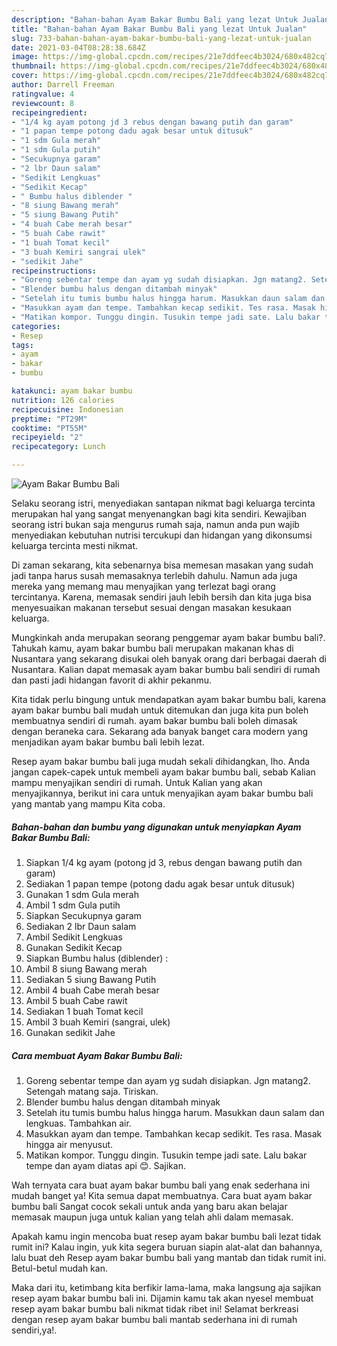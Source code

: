 ```yaml
---
description: "Bahan-bahan Ayam Bakar Bumbu Bali yang lezat Untuk Jualan"
title: "Bahan-bahan Ayam Bakar Bumbu Bali yang lezat Untuk Jualan"
slug: 733-bahan-bahan-ayam-bakar-bumbu-bali-yang-lezat-untuk-jualan
date: 2021-03-04T08:28:38.684Z
image: https://img-global.cpcdn.com/recipes/21e7ddfeec4b3024/680x482cq70/ayam-bakar-bumbu-bali-foto-resep-utama.jpg
thumbnail: https://img-global.cpcdn.com/recipes/21e7ddfeec4b3024/680x482cq70/ayam-bakar-bumbu-bali-foto-resep-utama.jpg
cover: https://img-global.cpcdn.com/recipes/21e7ddfeec4b3024/680x482cq70/ayam-bakar-bumbu-bali-foto-resep-utama.jpg
author: Darrell Freeman
ratingvalue: 4
reviewcount: 8
recipeingredient:
- "1/4 kg ayam potong jd 3 rebus dengan bawang putih dan garam"
- "1 papan tempe potong dadu agak besar untuk ditusuk"
- "1 sdm Gula merah"
- "1 sdm Gula putih"
- "Secukupnya garam"
- "2 lbr Daun salam"
- "Sedikit Lengkuas"
- "Sedikit Kecap"
- " Bumbu halus diblender "
- "8 siung Bawang merah"
- "5 siung Bawang Putih"
- "4 buah Cabe merah besar"
- "5 buah Cabe rawit"
- "1 buah Tomat kecil"
- "3 buah Kemiri sangrai ulek"
- "sedikit Jahe"
recipeinstructions:
- "Goreng sebentar tempe dan ayam yg sudah disiapkan. Jgn matang2. Setengah matang saja. Tiriskan."
- "Blender bumbu halus dengan ditambah minyak"
- "Setelah itu tumis bumbu halus hingga harum. Masukkan daun salam dan lengkuas. Tambahkan air."
- "Masukkan ayam dan tempe. Tambahkan kecap sedikit. Tes rasa. Masak hingga air menyusut."
- "Matikan kompor. Tunggu dingin. Tusukin tempe jadi sate. Lalu bakar tempe dan ayam diatas api 😊. Sajikan."
categories:
- Resep
tags:
- ayam
- bakar
- bumbu

katakunci: ayam bakar bumbu 
nutrition: 126 calories
recipecuisine: Indonesian
preptime: "PT29M"
cooktime: "PT55M"
recipeyield: "2"
recipecategory: Lunch

---
```



![Ayam Bakar Bumbu Bali](https://img-global.cpcdn.com/recipes/21e7ddfeec4b3024/680x482cq70/ayam-bakar-bumbu-bali-foto-resep-utama.jpg)

Selaku seorang istri, menyediakan santapan nikmat bagi keluarga tercinta merupakan hal yang sangat menyenangkan bagi kita sendiri. Kewajiban seorang istri bukan saja mengurus rumah saja, namun anda pun wajib menyediakan kebutuhan nutrisi tercukupi dan hidangan yang dikonsumsi keluarga tercinta mesti nikmat.

Di zaman  sekarang, kita sebenarnya bisa memesan masakan yang sudah jadi tanpa harus susah memasaknya terlebih dahulu. Namun ada juga mereka yang memang mau menyajikan yang terlezat bagi orang tercintanya. Karena, memasak sendiri jauh lebih bersih dan kita juga bisa menyesuaikan makanan tersebut sesuai dengan masakan kesukaan keluarga. 



Mungkinkah anda merupakan seorang penggemar ayam bakar bumbu bali?. Tahukah kamu, ayam bakar bumbu bali merupakan makanan khas di Nusantara yang sekarang disukai oleh banyak orang dari berbagai daerah di Nusantara. Kalian dapat memasak ayam bakar bumbu bali sendiri di rumah dan pasti jadi hidangan favorit di akhir pekanmu.

Kita tidak perlu bingung untuk mendapatkan ayam bakar bumbu bali, karena ayam bakar bumbu bali mudah untuk ditemukan dan juga kita pun boleh membuatnya sendiri di rumah. ayam bakar bumbu bali boleh dimasak dengan beraneka cara. Sekarang ada banyak banget cara modern yang menjadikan ayam bakar bumbu bali lebih lezat.

Resep ayam bakar bumbu bali juga mudah sekali dihidangkan, lho. Anda jangan capek-capek untuk membeli ayam bakar bumbu bali, sebab Kalian mampu menyajikan sendiri di rumah. Untuk Kalian yang akan menyajikannya, berikut ini cara untuk menyajikan ayam bakar bumbu bali yang mantab yang mampu Kita coba.

<!--inarticleads1-->

##### Bahan-bahan dan bumbu yang digunakan untuk menyiapkan Ayam Bakar Bumbu Bali:

1. Siapkan 1/4 kg ayam (potong jd 3, rebus dengan bawang putih dan garam)
1. Sediakan 1 papan tempe (potong dadu agak besar untuk ditusuk)
1. Gunakan 1 sdm Gula merah
1. Ambil 1 sdm Gula putih
1. Siapkan Secukupnya garam
1. Sediakan 2 lbr Daun salam
1. Ambil Sedikit Lengkuas
1. Gunakan Sedikit Kecap
1. Siapkan  Bumbu halus (diblender) :
1. Ambil 8 siung Bawang merah
1. Sediakan 5 siung Bawang Putih
1. Ambil 4 buah Cabe merah besar
1. Ambil 5 buah Cabe rawit
1. Sediakan 1 buah Tomat kecil
1. Ambil 3 buah Kemiri (sangrai, ulek)
1. Gunakan sedikit Jahe




<!--inarticleads2-->

##### Cara membuat Ayam Bakar Bumbu Bali:

1. Goreng sebentar tempe dan ayam yg sudah disiapkan. Jgn matang2. Setengah matang saja. Tiriskan.
1. Blender bumbu halus dengan ditambah minyak
1. Setelah itu tumis bumbu halus hingga harum. Masukkan daun salam dan lengkuas. Tambahkan air.
1. Masukkan ayam dan tempe. Tambahkan kecap sedikit. Tes rasa. Masak hingga air menyusut.
1. Matikan kompor. Tunggu dingin. Tusukin tempe jadi sate. Lalu bakar tempe dan ayam diatas api 😊. Sajikan.




Wah ternyata cara buat ayam bakar bumbu bali yang enak sederhana ini mudah banget ya! Kita semua dapat membuatnya. Cara buat ayam bakar bumbu bali Sangat cocok sekali untuk anda yang baru akan belajar memasak maupun juga untuk kalian yang telah ahli dalam memasak.

Apakah kamu ingin mencoba buat resep ayam bakar bumbu bali lezat tidak rumit ini? Kalau ingin, yuk kita segera buruan siapin alat-alat dan bahannya, lalu buat deh Resep ayam bakar bumbu bali yang mantab dan tidak rumit ini. Betul-betul mudah kan. 

Maka dari itu, ketimbang kita berfikir lama-lama, maka langsung aja sajikan resep ayam bakar bumbu bali ini. Dijamin kamu tak akan nyesel membuat resep ayam bakar bumbu bali nikmat tidak ribet ini! Selamat berkreasi dengan resep ayam bakar bumbu bali mantab sederhana ini di rumah sendiri,ya!.

